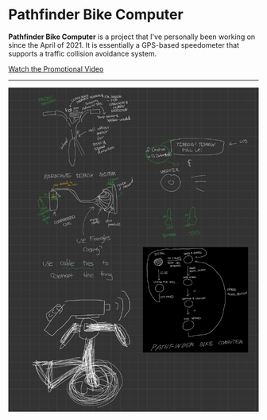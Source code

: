 # Pathfinder Bike Computer
**Pathfinder Bike Computer** is a project that I've personally been working on since the April of 2021. It is essentially a GPS-based speedometer that supports a traffic collision avoidance system.

[Watch the Promotional Video](https://www.youtube.com/watch?v=ihfITYc73SA)

---

![Diagram](/E743A8E7-D220-4DC3-B5E8-8931D5FC5DD2.jpeg)
